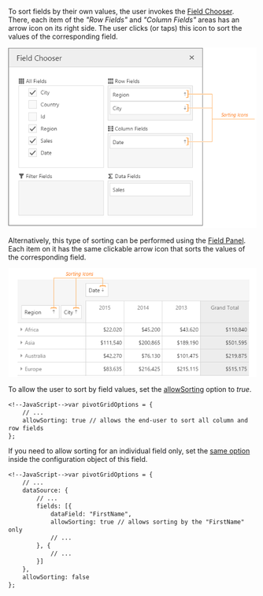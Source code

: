 To sort fields by their own values, the user invokes the [Field Chooser](/concepts/05%20Widgets/PivotGrid/010%20Visual%20Elements/10%20Field%20Chooser/01%20Field%20Chooser.md '/Documentation/Guide/Widgets/PivotGrid/Visual_Elements/#Field_Chooser'). There, each item of the *"Row Fields"* and *"Column Fields"* areas has an arrow icon on its right side. The user clicks (or taps) this icon to sort the values of the corresponding field.

![DevExtreme PivotGrid FieldChooser SortingIcons](/images/DataGrid/PivotGrid_fieldChooser_sortingIcons.png)

Alternatively, this type of sorting can be performed using the [Field Panel](/concepts/05%20Widgets/PivotGrid/010%20Visual%20Elements/15%20Field%20Panel.md '/Documentation/Guide/Widgets/PivotGrid/Visual_Elements/#Field_Panel'). Each item on it has the same clickable arrow icon that sorts the values of the corresponding field.

![DevExtreme PivotGrid FieldPanel](/images/DataGrid/PivotGrid_fieldPanel_sortingIcons.png)

To allow the user to sort by field values, set the [allowSorting](/api-reference/10%20UI%20Widgets/dxPivotGrid/1%20Configuration/allowSorting.md '/Documentation/ApiReference/UI_Widgets/dxPivotGrid/Configuration/#allowSorting') option to *true*.

    <!--JavaScript-->var pivotGridOptions = {
        // ...
        allowSorting: true // allows the end-user to sort all column and row fields
    };
    
If you need to allow sorting for an individual field only, set the [same option](/api-reference/30%20Data%20Layer/PivotGridDataSource/1%20Configuration/fields/allowSorting.md '/Documentation/ApiReference/Data_Layer/PivotGridDataSource/Configuration/fields/#allowSorting') inside the configuration object of this field.

    <!--JavaScript-->var pivotGridOptions = {
        // ...
        dataSource: {
            // ...
            fields: [{
                dataField: "FirstName",
                allowSorting: true // allows sorting by the "FirstName" only
                // ...
            }, {
                // ...
            }]
        },
        allowSorting: false
    };